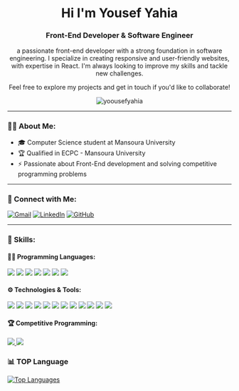 <div align="center">

# Hi I'm Yousef Yahia

### Front-End Developer & Software Engineer

 a passionate front-end developer with a strong foundation in software engineering. I specialize in creating responsive and user-friendly websites, with expertise in React. I'm always looking to improve my skills and tackle new challenges.

Feel free to explore my projects and get in touch if you'd like to collaborate!

</div>


<p align="center">
  <img src="https://komarev.com/ghpvc/?username=yoousefyahia&label=Profile%20Views&color=0e75b6&style=flat" alt="yoousefyahia" />
</p>

---

### 👨‍💻 About Me:
- 🎓 Computer Science student at Mansoura University
- 🏆 Qualified in ECPC - Mansoura University
- ⚡ Passionate about Front-End development and solving competitive programming problems  

---

### 🔗 Connect with Me:
[![Gmail](https://img.shields.io/badge/Gmail-D14836?style=for-the-badge&logo=gmail&logoColor=white)](mailto:yoousefyahia@gmail.com)
[![LinkedIn](https://img.shields.io/badge/LinkedIn-0077B5?style=for-the-badge&logo=linkedin&logoColor=white)](https://www.linkedin.com/in/yousefyahia74/)
[![GitHub](https://img.shields.io/badge/GitHub-333?style=for-the-badge&logo=github&logoColor=white)](https://github.com/yoousefyahia)


---

### 🚀 Skills:
#### 👨‍💻 Programming Languages:
<p>
  <a href="https://www.w3.org/html/" target="_blank"><img src="https://img.shields.io/badge/HTML5-%23E34F26.svg?style=for-the-badge&logo=html5&logoColor=white" /></a>
  <a href="https://www.w3.org/Style/CSS/" target="_blank"><img src="https://img.shields.io/badge/CSS3-%231572B6.svg?style=for-the-badge&logo=css3&logoColor=white" /></a>
  <a href="https://developer.mozilla.org/en-US/docs/Web/JavaScript" target="_blank"><img src="https://img.shields.io/badge/JavaScript-%23F7DF1E.svg?style=for-the-badge&logo=javascript&logoColor=black" /></a>
  <a href="https://isocpp.org/" target="_blank"><img src="https://img.shields.io/badge/C++-%2300599C.svg?style=for-the-badge&logo=c%2B%2B&logoColor=white" /></a>
  <a href="https://www.typescriptlang.org/" target="_blank"><img src="https://img.shields.io/badge/TypeScript-%23007ACC.svg?style=for-the-badge&logo=typescript&logoColor=white" /></a>
  <a href="https://www.oracle.com/java/" target="_blank"><img src="https://img.shields.io/badge/Java-%23F7DF1E.svg?style=for-the-badge&logo=java&logoColor=white" /></a>
  <a href="https://www.python.org/" target="_blank"><img src="https://img.shields.io/badge/Python-%233776C6.svg?style=for-the-badge&logo=python&logoColor=white" /></a>
</p>

#### ⚙️ Technologies & Tools:
<p>
  <a href="https://reactjs.org/" target="_blank"><img src="https://img.shields.io/badge/React-%2361DAFB.svg?style=for-the-badge&logo=react&logoColor=black" /></a>
  <a href="https://tailwindcss.com/" target="_blank"><img src="https://img.shields.io/badge/TailwindCSS-%2306B6D4.svg?style=for-the-badge&logo=tailwindcss&logoColor=white" /></a>
  <a href="https://getbootstrap.com/" target="_blank"><img src="https://img.shields.io/badge/Bootstrap-%237952B3.svg?style=for-the-badge&logo=bootstrap&logoColor=white" /></a>
  <a href="https://git-scm.com/" target="_blank"><img src="https://img.shields.io/badge/Git-%23F05032.svg?style=for-the-badge&logo=git&logoColor=white" /></a>
  <a href="https://github.com/" target="_blank"><img src="https://img.shields.io/badge/GitHub-%23181717.svg?style=for-the-badge&logo=github&logoColor=white" /></a>
  <a href="https://vercel.com/" target="_blank"><img src="https://img.shields.io/badge/Vercel-%23000000.svg?style=for-the-badge&logo=vercel&logoColor=white" /></a>
  <a href="https://redux.js.org/" target="_blank"><img src="https://img.shields.io/badge/Redux-%232F7B5E.svg?style=for-the-badge&logo=redux&logoColor=white" /></a>
  <a href="https://axios-http.com/" target="_blank"><img src="https://img.shields.io/badge/Axios-%230A58E8.svg?style=for-the-badge&logo=axios&logoColor=white" /></a>
  <a href="https://sass-lang.com/" target="_blank"><img src="https://img.shields.io/badge/SASS-%23C69B8D.svg?style=for-the-badge&logo=sass&logoColor=white" /></a>
  <a href="https://sass-lang.com/" target="_blank"><img src="https://img.shields.io/badge/SCSS-%23C69B8D.svg?style=for-the-badge&logo=sass&logoColor=white" /></a>
  <a href="https://vitejs.dev/" target="_blank"><img src="https://img.shields.io/badge/Vite-%23008F70.svg?style=for-the-badge&logo=vite&logoColor=white" /></a>
  <a href="https://code.visualstudio.com/" target="_blank"><img src="https://img.shields.io/badge/Visual%20Studio%20Code-%23007ACC.svg?style=for-the-badge&logo=visualstudiocode&logoColor=white" /></a>
</p>



#### 🏆 Competitive Programming:
<p>
  <a href="https://codeforces.com/profile/elmasryyousef80" target="_blank">
    <img src="https://img.shields.io/badge/Codeforces-%230092CF.svg?style=for-the-badge&logo=codeforces&logoColor=white" />
  </a>
  <a href="https://icpc.global/" target="_blank">
    <img src="https://img.shields.io/badge/ICPC-%230092CF.svg?style=for-the-badge&logo=icpc&logoColor=white" />
  </a>
</p>

<section>
  <h3>📊 TOP Language</h3>
  <a href="https://github.com/anuraghazra/github-readme-stats">
    <img src="https://github-readme-stats.vercel.app/api/top-langs/?username=yoousefyahia&layout=compact&theme=radical" alt="Top Languages" />
  </a>
</section>



 
